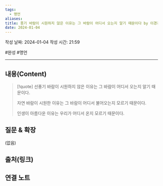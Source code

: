 ```yaml
---
tags:
  - 명언
aliases: 
title: 풍기 바람이 시원하지 않은 이유는 그 바람이 어디서 오는지 알기 때문이다 by 이경규
date: 2024-01-04
---
```

작성 날짜: 2024-01-04
작성 시간: 21:59

#완성 #명언 

----
## 내용(Content)
>[!quote]
>선풍기 바람이 시원하지 않은 이유는 그 바람이 어디서 오는지 알기 때문이다. 
>
>자연 바람이 시원한 이유는 그 바람이 어디서 불어오는지 모르기 때문이다.
>
>인생이 아름다운 이유는 우리가 어디서 온지 모르기 때문이다.



## 질문 & 확장

(없음)

## 출처(링크)


## 연결 노트










